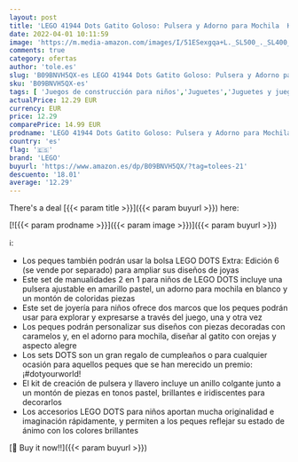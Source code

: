 ```yaml
---
layout: post
title: 'LEGO 41944 Dots Gatito Goloso: Pulsera y Adorno para Mochila  Kit de Manualidades 2en1  Joyería DIY para Niños y Niñas 6 Años'
date: 2022-04-01 10:11:59
image: 'https://m.media-amazon.com/images/I/51ESexgqa+L._SL500_._SL400_.jpg'
comments: true
category: ofertas
author: 'tole.es'
slug: 'B09BNVH5QX-es LEGO 41944 Dots Gatito Goloso: Pulsera y Adorno para...'
sku: 'B09BNVH5QX-es'
tags: [ 'Juegos de construcción para niños','Juguetes','Juguetes y juegos','Sets de construcción','lego', ]
actualPrice: 12.29 EUR
currency: EUR
price: 12.29
comparePrice: 14.99 EUR
prodname: 'LEGO 41944 Dots Gatito Goloso: Pulsera y Adorno para Mochila  Kit de Manualidades 2en1  Joyería DIY para Niños y Niñas 6 Años'
country: 'es'
flag: '🇪🇸'
brand: 'LEGO'
buyurl: 'https://www.amazon.es/dp/B09BNVH5QX/?tag=tolees-21'
descuento: '18.01'
average: '12.29'
---
```


There's a deal [{{< param title >}}]({{< param buyurl >}})  here:

[![{{< param prodname >}}]({{< param image >}})]({{< param buyurl >}})

ℹ️:

- Los peques también podrán usar la bolsa LEGO DOTS Extra: Edición 6 (se vende por separado) para ampliar sus diseños de joyas
- Este set de manualidades 2 en 1 para niños de LEGO DOTS incluye una pulsera ajustable en amarillo pastel, un adorno para mochila en blanco y un montón de coloridas piezas
- Este set de joyería para niños ofrece dos marcos que los peques podrán usar para explorar y expresarse a través del juego, una y otra vez
- Los peques podrán personalizar sus diseños con piezas decoradas con caramelos y, en el adorno para mochila, diseñar al gatito con orejas y aspecto alegre
- Los sets DOTS son un gran regalo de cumpleaños o para cualquier ocasión para aquellos peques que se han merecido un premio: ¡#dotyourworld!
- El kit de creación de pulsera y llavero incluye un anillo colgante junto a un montón de piezas en tonos pastel, brillantes e iridiscentes para decorarlos
- Los accesorios LEGO DOTS para niños aportan mucha originalidad e imaginación rápidamente, y permiten a los peques reflejar su estado de ánimo con los colores brillantes

[🛒 Buy it now!!]({{< param buyurl >}})

